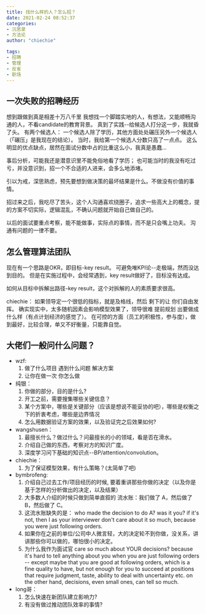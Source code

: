 ```yaml
---
title: 找什么样的人？怎么招？
date: 2021-02-24 08:52:37
categories: 
- 沉思录
- 方法论
author: "chiechie"

tags:
- 招聘
- 管理
- 反省
- 职场
---
```



## 一次失败的招聘经历

想到跟做到真是相差十万八千里
我想找一个脚踏实地的人，有想法，又能顺畅沟通的人，不看candidate的教育背景。
真到了实践--给候选人打分这一步，我就昏了头。
有两个候选人： 一个候选人除了学历，其他方面处处碾压另外一个候选人（「碾压」是我现在的结论）。
当时，我给第一个候选人分数只高了一点点。
这么明显的优点缺点，居然在面试分数中占的比重这么小，我真是愚蠢...

事后分析，可能我还是潜意识里不能免俗地看了学历；
也可能当时的我没有吃过亏，并没意识到，招一个不合适的人进来，会多么地添堵。

引以为戒，深思熟虑，预先要想到做决策的最坏结果是什么。不做没有价值的事情。

招过来之后，我吃尽了苦头，这个人沟通喜欢绕圈子，追求一些高大上的概念，提的方案不切实际，逻辑混乱，不确认问题就开始自己做自己的。

以后的面试要重点考察，能不能做事，实际点的事情，而不是只会嘴上功夫。
沟通有问题的一律不要。


## 怎么管理算法团队

现在有一个思路是OKR，即目标-key result。
可避免唯KPI论--走极端，然而没达到目的。
但是在实施过程中，会经常遇到，key result做好了，目标没有达成。

如何从目标中拆解出路径-key result，这个对拆解的人的素质要求很高。


chiechie：
如果领导定一个很低的指标，就是及格线，然后 剩下的让 你们自由发挥。
确实现实中，太多随机因素会影响模型效果了，领导很难 提前规划 出要做成什么样（有点计划经济的感觉了）。
在可控的方面（员工的积极性，参与度），做到最好，比较合理，单又不好衡量，只能靠自觉。


## 大佬们一般问什么问题？

- wzf:
    1. 做了什么项目 遇到什么问题 解决方案
    2. 让你在做一次 你怎么做
- 纯银：
    1. 你做的部分，目的是什么?
    2. 开工之前，需要搜集哪些关键信息？
    3. 某个方案中，哪些是关键部分（应该是想说不能妥协的吧），哪些是权衡之下的折衷考虑，哪些是边界情况
    4. 怎么用数据验证方案的效果，以及验证完之后效果如何?
- wangshusen：
    1. 最擅长什么？做过什么？问最擅长的小的领域，看是否在滑水。
    2. 介绍自己做的东西，考察对方的知识广度。
    3. 深度学习问下基础的知识点--BP/attention/convolution。
- chiechie：
    1. 为了保证模型效果，有什么策略？(太简单了吧)
- bymbrofeng:
    1. 介绍自己过去工作/项目经历的时候, 要着重讲那些你做的决定（以及你是基于怎样的分析做出的决定，以及结果）
    2. 大多数人介绍的时候只做到简单直叙的 流水账：我们做了 A，然后做了 B，然后做了 C。
    3. 这流水账缺失的是： who made the decision to do A? was it you? if it's not, then I as your interviewer don't care about it so much, because you were just following orders. 
    4. 如果你在之前的单位/公司中人微言轻，大的决定轮不到你做，没关系，讲讲那些你可以做的，哪怕很小的决定。
    5. 为什么我作为面试官 care so much about YOUR decisions? because it's hard to tell anything about you when you are just following orders -- except maybe that you are good at following orders, which is a fine quality to have, but not enough for you to succeed at positions that require judgment, taste, ability to deal with uncertainty etc. on the other hand, decisions, even small ones, can tell so much.
- long哥：
  1. 怎么快速在新团队建立影响力?
  2. 有没有做过推动团队效率的事情?
